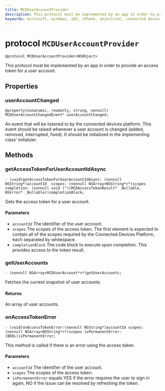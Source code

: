 ```yaml
---
title: MCDUserAccountProvider
description: This protocol must be implemented by an app in order to provide an access token for a user account.
keywords: microsoft, windows, iOS, iPhone, objectiveC, connected devices, Project Rome 
---
```


# protocol `MCDUserAccountProvider`

```
@protocol MCDUserAccountProvider<NSObject>
```

This protocol must be implemented by an app in order to provide an access token for a user account.


## Properties

### userAccountChanged
`@property(nonatomic, readonly, strong, nonnull) MCDUserAccountChangedEvent* userAccountChanged;`

An event that will be listened to by the connected devices platform. This event should be raised whenever a user account is changed (added, removed, interrupted, fixed). It should be initialized in the implementing class' initializer.


## Methods

### getAccessTokenForUserAccountIdAsync
`- (void)getAccessTokenForUserAccountIdAsync: (nonnull NSString*)accountId 
                                     scopes: (nonnull NSArray<NSString*>*)scopes 
                                 completion: (nonnull void (^)(MCDAccessTokenResult* _Nullable, NSError* _Nullable))completionBlock;`

Gets the access token for a user account.

#### Parameters
* `accountId` The identifier of the user account.
* `scopes` The scopes of the access token. The first element is expected to contain all of the scopes required by the Connected Devices Platform, each separated by whitespace.
* `completionBlock` The code block to execute upon completion. This provides access to the token result.

### getUserAccounts
`- (nonnull NSArray<MCDUserAccount*>*)getUserAccounts;`

Fetches the current snapshot of user accounts.

#### Returns
An array of user accounts.

### onAccessTokenError
`- (void)onAccessTokenError:(nonnull NSString*)accountId scopes:(nonnull NSArray<NSString*>*)scopes isPermanentError:(BOOL)isPermanentError;`

This method is called if there is an error using the access token.

#### Parameters
* `accountId` The identifier of the user account.
* `scopes` The scopes of the access token.
* `isPermanentError` equals YES if the error requires the user to sign in again, NO if the issue can be resolved by refreshing the token.

